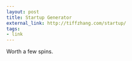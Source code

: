 ```yaml
---
layout: post
title: Startup Generator
external_link: http://tiffzhang.com/startup/
tags:
- link
---
```

Worth a few spins.
